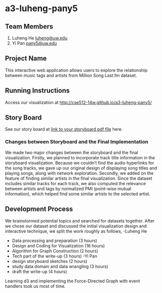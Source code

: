 a3-luheng-pany5
===============

## Team Members

1. Luheng He luheng@uw.edu
2. Yi Pan pany5@uw.edu

## Project Name

This interactive web application allows users to explore the relationship between music tags and artists from Million Song Last.fm dataset.

## Running Instructions

Access our visualization at http://cse512-14w.github.io/a3-luheng-pany5/

## Story Board

See our story board at [link to your storyboard pdf file](storyboard.pdf?raw=true) here.

### Changes between Storyboard and the Final Implementation

We made two major changes between the storyboard and the final visualization. Firstly, we planned to incorporate track title information in the storyboard visualization. Because we couldn’t find the audio hyperlinks for the song tracks, we gave up our original design of displaying song titles and playing songs, along with network exploration. Secondly, we added on the feature of finding similar artists in the final visualization. Since the dataset includes similar tracks for each track, we also computed the relevance between artists and tags by normalized PMI (point-wise mutual information), which helped find some similar artists to the selected artist.


## Development Process
We brainstormed potential topics and searched for datasets together. After we chose our dataset and discussed the initial visualization design and interactive technique, we split the work roughly as follows,
-Luheng He
  -	Data processing and preparation				        (3 hours) 	
  -	Design and Coding for Visualization			      (16 hours)
  -	Algorithm for Graph Construction				      (2 hours)
  -	Tech part of the write-up					            (3 hours)
-Yi Pan
  -	design storyboard sketches				            (2 hours)
  -	study data domain and data wrangling 		    	(3 hours)
  - draft the write-up                    				(4 hours)

Learning d3 and implementing the Force-Directed Graph with event handlers took us most of time. 
